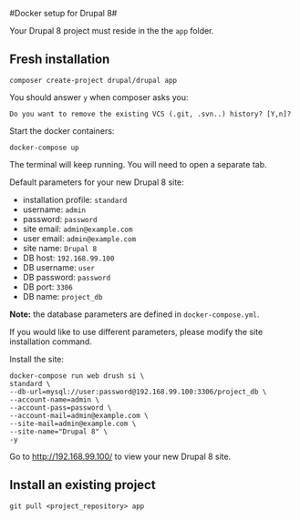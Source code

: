 #Docker setup for Drupal 8#

Your Drupal 8 project must reside in the the `app` folder.

## Fresh installation ##

    composer create-project drupal/drupal app
    
You should answer `y` when composer asks you:

    Do you want to remove the existing VCS (.git, .svn..) history? [Y,n]?
    
Start the docker containers:

    docker-compose up

The terminal will keep running. You will need to open a separate tab.

Default parameters for your new Drupal 8 site:

- installation profile: `standard`
- username: `admin`
- password: `password`
- site email: `admin@example.com`
- user email: `admin@example.com`
- site name: `Drupal 8`
- DB host: `192.168.99.100`
- DB username: `user`
- DB password: `password`
- DB port: `3306`
- DB name: `project_db`

**Note:** the database parameters are defined in `docker-compose.yml`.
   
If you would like to use different parameters, please modify the site installation command.
    
Install the site:

    docker-compose run web drush si \
    standard \
    --db-url=mysql://user:password@192.168.99.100:3306/project_db \
    --account-name=admin \
    --account-pass=password \
    --account-mail=admin@example.com \
    --site-mail=admin@example.com \
    --site-name="Drupal 8" \
    -y
   



    
Go to http://192.168.99.100/ to view your new Drupal 8 site.

## Install an existing project ##

    git pull <project_repository> app
    
